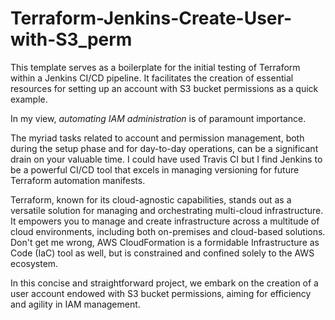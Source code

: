 # Terraform-Jenkins-Create-User-with-S3_perm
This template serves as a boilerplate for the initial testing of Terraform within a Jenkins CI/CD pipeline. It facilitates the creation of essential resources for setting up an account with S3 bucket permissions as a quick example.

In my view, _automating IAM administration_ is of paramount importance. 

The myriad tasks related to account and permission management, both during the setup phase and for day-to-day operations, can be a significant drain on your valuable time. I could have used Travis CI but I find Jenkins to be a powerful CI/CD tool that excels in managing versioning for future Terraform automation manifests.  

Terraform, known for its cloud-agnostic capabilities, stands out as a versatile solution for managing and orchestrating multi-cloud infrastructure. It empowers you to manage and create infrastructure across a multitude of cloud environments, including both on-premises and cloud-based solutions. Don't get me wrong, AWS CloudFormation is a formidable Infrastructure as Code (IaC) tool as well, but is constrained and confined solely to the AWS ecosystem.

In this concise and straightforward project, we embark on the creation of a user account endowed with S3 bucket permissions, aiming for efficiency and agility in IAM management.




